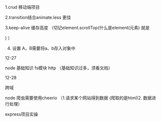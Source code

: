 1.crud 移动端项目



2.transition结合animate.less 更佳

3.keep-alive 缓存高度  （切记element.scrollTop(什么是element(元素) 就是<div></div>) ） 

4. 设置 A，B需要将a、b存入对象中

12-27

 node 基础知识 fs模块 http （基础知识过多，须看文档）

12-28

跨域

node  爬虫需要使用cheerio （1.请求某个网站得到数据 (爬取的是html)2. 数据进行处理）

express项目实操
